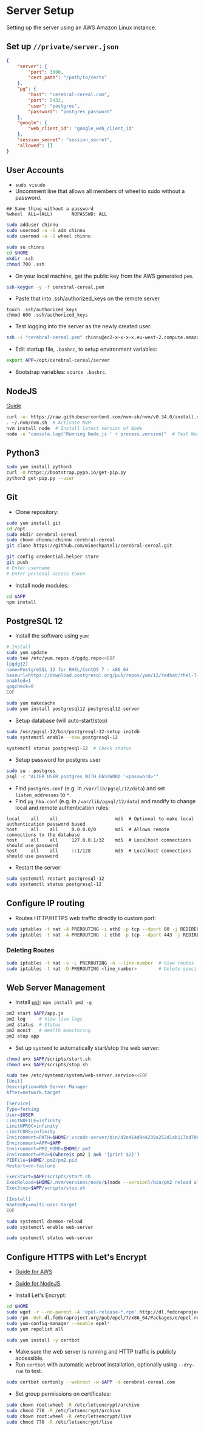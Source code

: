 # Server Setup

Setting up the server using an AWS Amazon Linux instance.

## Set up `//private/server.json`

```json
{
    "server": {
        "port": 3000,
        "cert_path": "/path/to/certs"
    },
    "pg": {
        "host": "cerebral-cereal.com",
        "port": 5432,
        "user": "postgres",
        "password": "postgres_password"
    },
    "google": {
        "web_client_id": "google_web_client_id"
    },
    "session_secret": "session_secret",
    "allowed": []
}
```

## User Accounts

* `sudo visudo`
* Uncomment line that allows all members of wheel to sudo without a password.

```
## Same thing without a password
%wheel  ALL=(ALL)       NOPASSWD: ALL
```

```bash
sudo adduser chinnu
sudo usermod -a -G adm chinnu
sudo usermod -a -G wheel chinnu

sudo su chinnu
cd $HOME
mkdir .ssh
chmod 700 .ssh
```

* On your local machine, get the public key from the AWS generated `pem`.

```bash
ssh-keygen -y -f cerebral-cereal.pem
```

* Paste that into .ssh/authorized_keys on the remote server

```
touch .ssh/authorized_keys
chmod 600 .ssh/authorized_keys
```

* Test logging into the server as the newly created user:

```bash
ssh -i "cerebral-cereal.pem" chinnu@ec2-x-x-x-x.eu-west-2.compute.amazonaws.com
```

* Edit startup file, `.bashrc`, to setup environment variables:

```bash
export APP=/opt/cerebral-cereal/server
```

* Bootstrap variables: `source .bashrc`.

## NodeJS

[Guide](https://docs.aws.amazon.com/sdk-for-javascript/v2/developer-guide/setting-up-node-on-ec2-instance.html)

```bash
curl -o- https://raw.githubusercontent.com/nvm-sh/nvm/v0.34.0/install.sh | bash  # Download NVM
. ~/.nvm/nvm.sh  # Activate NVM
nvm install node  # Install latest version of Node
node -e "console.log('Running Node.js ' + process.version)"  # Test Node
```

##  Python3

```bash
sudo yum install python3
curl -O https://bootstrap.pypa.io/get-pip.py
python3 get-pip.py --user
```

## Git

* Clone repository:

```bash
sudo yum install git
cd /opt
sudo mkdir cerebral-cereal
sudo chown chinnu:chinnu cerebral-cereal
git clone https://github.com/mineshpatel1/cerebral-cereal.git

git config credential.helper store
git push
# Enter username
# Enter personal access token
```

* Install node modules:

```bash
cd $APP
npm install
```

## PostgreSQL 12

* Install the software using `yum`:

```bash
# Install
sudo yum update
sudo tee /etc/yum.repos.d/pgdg.repo<<EOF
[pgdg12]
name=PostgreSQL 12 for RHEL/CentOS 7 - x86_64
baseurl=https://download.postgresql.org/pub/repos/yum/12/redhat/rhel-7-x86_64
enabled=1
gpgcheck=0
EOF

sudo yum makecache
sudo yum install postgresql12 postgresql12-server
```

* Setup database (will auto-start/stop)

```bash
sudo /usr/pgsql-12/bin/postgresql-12-setup initdb
sudo systemctl enable --now postgresql-12

systemctl status postgresql-12  # Check status
```

* Setup password for postgres user

```bash
sudo su - postgres
psql -c "ALTER USER postgres WITH PASSWORD '<password>'"
```

* Find `postgres.conf` (e.g. in `/var/lib/pgsql/12/data`) and set `listen_addresses` to `*`.
* Find `pg_hba.conf` (e.g. in `/var/lib/pgsql/12/data`) and modify to change local
  and remote authentication rules:

```
local    all    all                     md5  # Optional to make local authentication password based
host     all    all     0.0.0.0/0       md5  # Allows remote connections to the database
host     all    all     127.0.0.1/32    md5  # Localhost connections should use password
host     all    all     ::1/128         md5  # Localhost connections should use password
```

* Restart the server:

```bash
sudo systemctl restart postgresql-12
sudo systemctl status postgresql-12
```

## Configure IP routing

* Routes HTTP/HTTPS web traffic directly to custom port:

```bash
sudo iptables -t nat -A PREROUTING -i eth0 -p tcp --dport 80 -j REDIRECT --to-port 3000
sudo iptables -t nat -A PREROUTING -i eth0 -p tcp --dport 443 -j REDIRECT --to-port 3001
```

### Deleting Routes

```bash
sudo iptables -t nat -v -L PREROUTING -n --line-number  # View routes
sudo iptables -t nat -D PREROUTING <line_number>        # Delete specific route
```

## Web Server Management

* Install [`pm2`](https://www.npmjs.com/package/pm2): `npm install pm2 -g`

```bash
pm2 start $APP/app.js
pm2 log     # View live logs
pm2 status  # Status
pm2 monit   # Health monitoring
pm2 stop app
```

* Set up `systemd` to automatically start/stop the web server:

```bash
chmod u+x $APP/scripts/start.sh
chmod u+x $APP/scripts/stop.sh

sudo tee /etc/systemd/system/web-server.service<<EOF
[Unit]
Description=Web Server Manager
After=network.target

[Service]
Type=forking
User=$USER
LimitNOFILE=infinity
LimitNPROC=infinity
LimitCORE=infinity
Environment=PATH=$HOME/.vscode-server/bin/d2e414d9e4239a252d1ab117bd7067f125afd80a/bin:$HOME/.nvm/versions/node/$(node --version)/bin:/usr/local/bin:/usr/bin:/usr/local/sbin:/usr/sbin:$HOME/.local/bin:$HOME/bin:$HOME/.nvm/versions/node/$(node --version)/bin:/bin:/usr/local/sbin:/usr/local/bin:/usr/sbin:/usr/bin
Environment=APP=$APP
Environment=PM2_HOME=$HOME/.pm2
Environment=PM2=$(whereis pm2 | awk '{print $2}')
PIDFile=$HOME/.pm2/pm2.pid
Restart=on-failure

ExecStart=$APP/scripts/start.sh
ExecReload=$HOME/.nvm/versions/node/$(node --version)/bin/pm2 reload all
ExecStop=$APP/scripts/stop.sh

[Install]
WantedBy=multi-user.target
EOF

sudo systemctl daemon-reload
sudo systemctl enable web-server

sudo systemctl status web-server
```

## Configure HTTPS with Let's Encrypt

* [Guide for AWS](https://docs.aws.amazon.com/AWSEC2/latest/UserGuide/SSL-on-an-instance.html#letsencrypt)
* [Guide for NodeJS](https://itnext.io/node-express-letsencrypt-generate-a-free-ssl-certificate-and-run-an-https-server-in-5-minutes-a730fbe528ca).

* Install Let's Encrypt:

```bash
cd $HOME
sudo wget -r --no-parent -A 'epel-release-*.rpm' http://dl.fedoraproject.org/pub/epel/7/x86_64/Packages/e/
sudo rpm -Uvh dl.fedoraproject.org/pub/epel/7/x86_64/Packages/e/epel-release-*.rpm
sudo yum-config-manager --enable epel*
sudo yum repolist all

sudo yum install -y certbot
```

* Make sure the web server is running and HTTP traffic is publicly accessible.
* Run `certbot` with automatic webroot installation, optionally using `--dry-run` to test.

```bash
sudo certbot certonly --webroot -w $APP -d cerebral-cereal.com
```

* Set group permissions on certificates:

```bash
sudo chown root:wheel -R /etc/letsencrypt/archive
sudo chmod 770 -R /etc/letsencrypt/archive
sudo chown root:wheel -R /etc/letsencrypt/live
sudo chmod 770 -R /etc/letsencrypt/live
```

